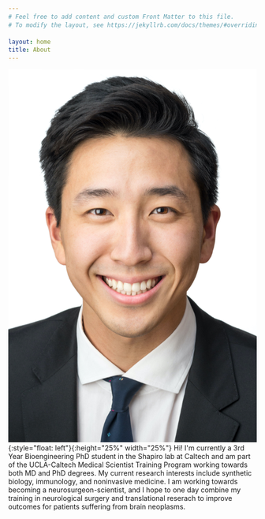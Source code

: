 ```yaml
---
# Feel free to add content and custom Front Matter to this file.
# To modify the layout, see https://jekyllrb.com/docs/themes/#overriding-theme-defaults

layout: home
title: About
---
```

![headshot](/assets/headshot.jpg){:style="float: left"}{:height="25%" width="25%"} 
Hi! I'm currently a 3rd Year Bioengineering PhD student in the Shapiro lab at Caltech and am part of the UCLA-Caltech Medical Scientist Training Program working towards both MD and PhD degrees. My current research interests include synthetic biology, immunology, and noninvasive medicine. I am working towards becoming a neurosurgeon-scientist, and I hope to one day combine my training in neurological surgery and translational reserach to improve outcomes for patients suffering from brain neoplasms. 

